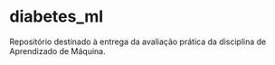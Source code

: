 # diabetes_ml
Repositório destinado à entrega da avaliação prática da disciplina de Aprendizado de Máquina.
